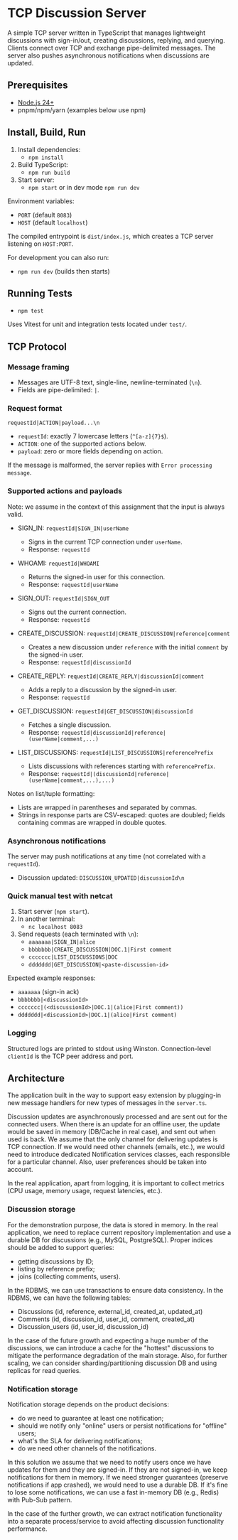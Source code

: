 # TCP Discussion Server

A simple TCP server written in TypeScript that manages lightweight discussions with sign-in/out, creating discussions, replying, and querying. Clients connect over TCP and exchange pipe-delimited messages. The server also pushes asynchronous notifications when discussions are updated.

## Prerequisites

-   [Node.js 24+](https://nodejs.org/en)
-   pnpm/npm/yarn (examples below use npm)

## Install, Build, Run

1. Install dependencies:
    - `npm install`
2. Build TypeScript:
    - `npm run build`
3. Start server:
    - `npm start` or in dev mode `npm run dev`

Environment variables:

-   `PORT` (default `8083`)
-   `HOST` (default `localhost`)

The compiled entrypoint is `dist/index.js`, which creates a TCP server listening on `HOST:PORT`.

For development you can also run:

-   `npm run dev` (builds then starts)

## Running Tests

-   `npm test`

Uses Vitest for unit and integration tests located under `test/`.

## TCP Protocol

### Message framing

-   Messages are UTF-8 text, single-line, newline-terminated (`\n`).
-   Fields are pipe-delimited: `|`.

### Request format

`requestId|ACTION|payload...\n`

-   `requestId`: exactly 7 lowercase letters (`^[a-z]{7}$`).
-   `ACTION`: one of the supported actions below.
-   `payload`: zero or more fields depending on action.

If the message is malformed, the server replies with `Error processing message`.

### Supported actions and payloads

Note: we assume in the context of this assignment that the input is always valid.

-   SIGN_IN: `requestId|SIGN_IN|userName`

    -   Signs in the current TCP connection under `userName`.
    -   Response: `requestId`

-   WHOAMI: `requestId|WHOAMI`

    -   Returns the signed-in user for this connection.
    -   Response: `requestId|userName`

-   SIGN_OUT: `requestId|SIGN_OUT`

    -   Signs out the current connection.
    -   Response: `requestId`

-   CREATE_DISCUSSION: `requestId|CREATE_DISCUSSION|reference|comment`

    -   Creates a new discussion under `reference` with the initial `comment` by the signed-in user.
    -   Response: `requestId|discussionId`

-   CREATE_REPLY: `requestId|CREATE_REPLY|discussionId|comment`

    -   Adds a reply to a discussion by the signed-in user.
    -   Response: `requestId`

-   GET_DISCUSSION: `requestId|GET_DISCUSSION|discussionId`

    -   Fetches a single discussion.
    -   Response: `requestId|discussionId|reference|(userName|comment,...)`

-   LIST_DISCUSSIONS: `requestId|LIST_DISCUSSIONS|referencePrefix`
    -   Lists discussions with references starting with `referencePrefix`.
    -   Response: `requestId|(discussionId|reference|(userName|comment,...),...)`

Notes on list/tuple formatting:

-   Lists are wrapped in parentheses and separated by commas.
-   Strings in response parts are CSV-escaped: quotes are doubled; fields containing commas are wrapped in double quotes.

### Asynchronous notifications

The server may push notifications at any time (not correlated with a `requestId`).

-   Discussion updated: `DISCUSSION_UPDATED|discussionId\n`

### Quick manual test with netcat

1. Start server (`npm start`).
2. In another terminal:
    - `nc localhost 8083`
3. Send requests (each terminated with `\n`):
    - `aaaaaaa|SIGN_IN|alice`
    - `bbbbbbb|CREATE_DISCUSSION|DOC.1|First comment`
    - `ccccccc|LIST_DISCUSSIONS|DOC`
    - `ddddddd|GET_DISCUSSION|<paste-discussion-id>`

Expected example responses:

-   `aaaaaaa` (sign-in ack)
-   `bbbbbbb|<discussionId>`
-   `ccccccc|(<discussionId>|DOC.1|(alice|First comment))`
-   `ddddddd|<discussionId>|DOC.1|(alice|First comment)`

### Logging

Structured logs are printed to stdout using Winston. Connection-level `clientId` is the TCP peer address and port.

## Architecture

The application built in the way to support easy extension by plugging-in new message handlers for new types of messages in the `server.ts`.

Discussion updates are asynchronously processed and are sent out for the connected users. When there is an update for an offline user, the update would be saved in memory (DB/Cache in real case), and sent out when used is back. We assume that the only channel for delivering updates is TCP connection. If we would need other channels (emails, etc.), we would need to introduce dedicated Notification services classes, each responsible for a particular channel. Also, user preferences should be taken into account.

In the real application, apart from logging, it is important to collect metrics (CPU usage, memory usage, request latencies, etc.).

### Discussion storage

For the demonstration purpose, the data is stored in memory.
In the real application, we need to replace current repository implementation and use a durable DB for discussions (e.g., MySQL, PostgreSQL).
Proper indices should be added to support queries:

-   getting discussions by ID;
-   listing by reference prefix;
-   joins (collecting comments, users).

In the RDBMS, we can use transactions to ensure data consistency.
In the RDBMS, we can have the following tables:

-   Discussions (id, reference, external_id, created_at, updated_at)
-   Comments (id, discussion_id, user_id, comment, created_at)
-   Discussion_users (id, user_id, discussion_id)

In the case of the future growth and expecting a huge number of the discussions,
we can introduce a cache for the "hottest" discussions to mitigate the performance degradation of the main storage.
Also, for further scaling, we can consider sharding/partitioning discussion DB and using replicas for read queries.

### Notification storage

Notification storage depends on the product decisions:

-   do we need to guarantee at least one notification;
-   should we notify only "online" users or persist notifications for "offline" users;
-   what's the SLA for delivering notifications;
-   do we need other channels of the notifications.

In this solution we assume that we need to notify users once we have updates for them and they are signed-in.
If they are not signed-in, we keep notifications for them in memory.
If we need stronger guarantees (preserve notifications if app crashed), we would need to use a durable DB.
If it's fine to lose some notifications, we can use a fast in-memory DB (e.g., Redis) with Pub-Sub pattern.

In the case of the further growth, we can extract notification functionality into a separate process/service
to avoid affecting discussion functionality performance.
